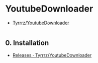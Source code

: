 # YoutubeDownloader

- [Tyrrrz/YoutubeDownloader](https://github.com/Tyrrrz/YoutubeDownloader)

```c#

```

## 0. Installation

- [Releases · Tyrrrz/YoutubeDownloader](https://github.com/Tyrrrz/YoutubeDownloader/releases)

```c#

```
